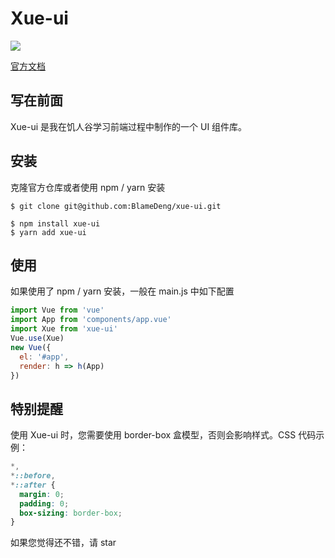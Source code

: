 # Xue-ui

![](https://img.shields.io/badge/license-MIT-000000.svg)

[官方文档](https://xue-ui.com.cn)

## 写在前面

Xue-ui 是我在饥人谷学习前端过程中制作的一个 UI 组件库。

## 安装

克隆官方仓库或者使用 npm / yarn 安装

```
$ git clone git@github.com:BlameDeng/xue-ui.git

$ npm install xue-ui
$ yarn add xue-ui
```

## 使用

如果使用了 npm / yarn 安装，一般在 main.js 中如下配置

```javascript
import Vue from 'vue'
import App from 'components/app.vue'
import Xue from 'xue-ui'
Vue.use(Xue)
new Vue({
  el: '#app',
  render: h => h(App)
})
```

## 特别提醒

使用 Xue-ui 时，您需要使用 border-box 盒模型，否则会影响样式。CSS 代码示例：

```css
*,
*::before,
*::after {
  margin: 0;
  padding: 0;
  box-sizing: border-box;
}
```

如果您觉得还不错，请 star
